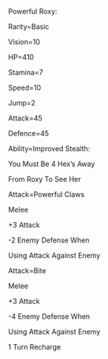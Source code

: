 Powerful Roxy:

Rarity=Basic

Vision=10

HP=410

Stamina=7

Speed=10

Jump=2

Attack=45

Defence=45

Ability=Improved Stealth:

You Must Be 4 Hex’s Away

From Roxy To See Her

Attack=Powerful Claws

Melee

+3 Attack

-2 Enemy Defense When

Using Attack Against Enemy

Attack=Bite

Melee

+3 Attack

-4 Enemy Defense When

Using Attack Against Enemy

1 Turn Recharge

